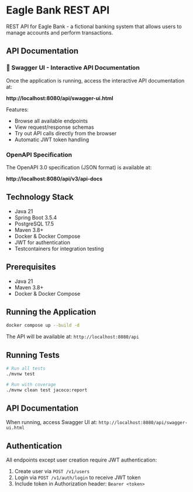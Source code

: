 # Eagle Bank REST API

REST API for Eagle Bank - a fictional banking system that allows users to manage accounts and perform transactions.

## API Documentation

### 🚀 Swagger UI - Interactive API Documentation

Once the application is running, access the interactive API documentation at:

**http://localhost:8080/api/swagger-ui.html**

Features:
- Browse all available endpoints
- View request/response schemas
- Try out API calls directly from the browser
- Automatic JWT token handling

### OpenAPI Specification

The OpenAPI 3.0 specification (JSON format) is available at:

**http://localhost:8080/api/v3/api-docs**

## Technology Stack

- Java 21
- Spring Boot 3.5.4
- PostgreSQL 17.5
- Maven 3.8+
- Docker & Docker Compose
- JWT for authentication
- Testcontainers for integration testing

## Prerequisites

- Java 21
- Maven 3.8+
- Docker & Docker Compose

## Running the Application

```bash
docker compose up --build -d 
```

The API will be available at: `http://localhost:8080/api`

## Running Tests

```bash
# Run all tests
./mvnw test

# Run with coverage
./mvnw clean test jacoco:report
```

## API Documentation

When running, access Swagger UI at: `http://localhost:8080/api/swagger-ui.html`

## Authentication

All endpoints except user creation require JWT authentication:
1. Create user via `POST /v1/users`
2. Login via `POST /v1/auth/login` to receive JWT token
3. Include token in Authorization header: `Bearer <token>`